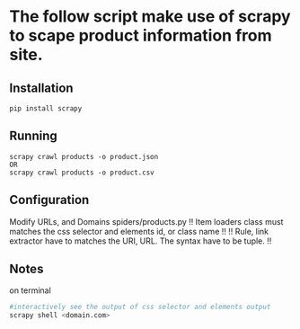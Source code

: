 # The follow script make use of scrapy to scape product information from site.
## Installation
```
pip install scrapy
```
## Running
```
scrapy crawl products -o product.json
OR
scrapy crawl products -o product.csv
```
## Configuration
Modify URLs, and Domains spiders/products.py
!! Item loaders class must matches the css selector and elements id, or class name !!
!! Rule, link extractor have to matches the URI, URL. The syntax have to be tuple.  !!

## Notes
on terminal 
```bash
#interactively see the output of css selector and elements output
scrapy shell <domain.com> 
```
